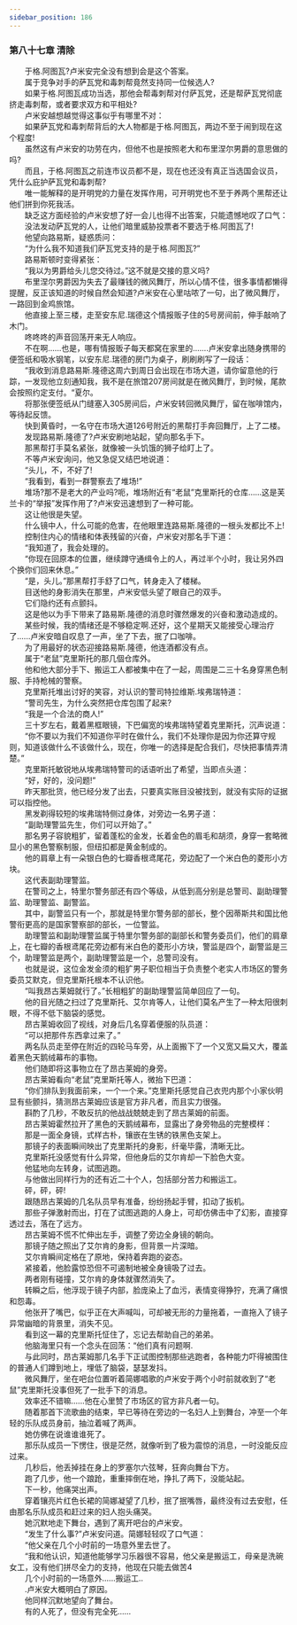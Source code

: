 ```yaml
---
sidebar_position: 186
---
```

### 第八十七章 清除  


　　于格.阿图瓦?卢米安完全没有想到会是这个答案。  
　　属于竞争对手的萨瓦党和毒刺帮竟然支持同一位候选人?  
　　如果于格.阿图瓦成功当选，那他会帮毒刺帮对付萨瓦党，还是帮萨瓦党彻底挤走毒刺帮，或者要求双方和平相处?  
　　卢米安越想越觉得这事似乎有哪里不对：  
　　如果萨瓦党和毒刺帮背后的大人物都是于格.阿图瓦，两边不至于闹到现在这个程度!  
　　虽然这有卢米安的功劳在内，但他不也是按照老大和布里涅尔男爵的意思做的吗?  
　　而且，于格.阿图瓦之前连市议员都不是，现在也还没有真正当选国会议员，凭什么庇护萨瓦党和毒刺帮?  
　　唯一能解释的是开明党的力量在发挥作用，可开明党也不至于养两个黑帮还让他们拼到你死我活。  
　　缺乏这方面经验的卢米安想了好一会儿也得不出答案，只能遗憾地叹了口气：  
　　没法发动萨瓦党的人，让他们暗里威胁投票者不要选于格.阿图瓦了!  
　　他望向路易斯，疑惑质问：  
　　“为什么我不知道我们萨瓦党支持的是于格.阿图瓦?”  
　　路易斯顿时变得紧张：  
　　“我以为男爵给头儿您交待过。”这不就是交接的意义吗?  
　　布里涅尔男爵因为失去了最赚钱的微风舞厅，所以心情不佳，很多事情都懒得提醒，反正该知道的时候自然会知道?卢米安在心里咕哝了一句，出了微风舞厅，一路回到金鸡旅馆。  
　　他直接上至三楼，走至安东尼.瑞德这个情报贩子住的5号房间前，伸手敲响了木门。  
　　咚咚咚的声音回荡开来无人响应。  
　　不在啊......也是，哪有情报贩子每天都窝在家里的.......卢米安拿出随身携带的便签纸和吸水钢笔，以安东尼.瑞德的房门为桌子，刷刷刷写了一段话：  
　　“我收到消息路易斯.隆德这周六到周日会出现在市场大道，请你留意他的行踪，一发现他立刻通知我，我不是在旅馆207房间就是在微风舞厅，到时候，尾款会按照约定支付。“夏尔。  
　　将那张便签纸从门缝塞入305房间后，卢米安转回微风舞厅，留在咖啡馆内，等待起反馈。  
　　快到黄昏时，一名守在市场大道126号附近的黑帮打手奔回舞厅，上了二楼。  
　　发现路易斯.隆德了?卢米安刷地站起，望向那名手下。  
　　那黑帮打手莫名紧张，就像被一头饥饿的狮子给盯上了。  
　　不等卢米安询问，他又急促又结巴地说道：  
　　“头儿，不，不好了!  
　　“我看到，看到一群警察去了堆场!”  
　　堆场?那不是老大的产业吗?呃，堆场附近有“老鼠”克里斯托的仓库......这是芙兰卡的“举报”发挥作用了?卢米安迅速想到了一种可能。  
　　这让他很是失望。  
　　什么镜中人，什么可能的危害，在他眼里连路易斯.隆德的一根头发都比不上!  
　　控制住内心的情绪和体表残留的兴奋，卢米安对那名手下道：  
　　“我知道了，我会处理的。  
　　“你现在回原本的位置，继续蹲守通缉令上的人，再过半个小时，我让另外四个换你们回来休息。”  
　　“是，头儿。”那黑帮打手舒了口气，转身走入了楼梯。  
　　目送他的身影消失在那里，卢米安低头望了眼自己的双手。  
　　它们隐约还有点颤抖。  
　　这是他以为手下带来了路易斯.隆德的消息时骤然爆发的兴奋和激动造成的。  
　　某些时候，我的情绪还是不够稳定啊.还好，这个星期天又能接受心理治疗了......卢米安暗自叹息了一声，坐了下去，抿了口咖啡。  
　　为了用最好的状态迎接路易斯.隆德，他连酒都没有点。  
　　属于“老鼠”克里斯托的那几個仓库外。  
　　他和他大部分手下、搬运工人都被集中在了一起，周围是二三十名身穿黑色制服、手持枪械的警察。  
　　克里斯托堆出讨好的笑容，对认识的警司特拉维斯.埃弗瑞特道：  
　　“警司先生，为什么突然把仓库包围了起来?  
　　“我是一个合法的商人!”  
　　三十岁左右，戴着黑框眼镜，下巴偏宽的埃弗瑞特望着克里斯托，沉声说道：  
　　“你不要以为我们不知道你平时在做什么，我们不处理你是因为你还算守规则，知道该做什么不该做什么，现在，你唯一的选择是配合我们，尽快把事情弄清楚。”  
　　克里斯托敏锐地从埃弗瑞特警司的话语听出了希望，当即点头道：  
　　“好，好的，没问题!”  
　　昨天那批货，他已经分发了出去，只要真实账目没被找到，就没有实际的证据可以指控他。  
　　黑发剃得较短的埃弗瑞特侧过身体，对旁边一名男子道：  
　　“副助理警监先生，你们可以开始了。”  
　　那名男子容貌粗犷，留着蓬松的金发，长着金色的眉毛和胡须，身穿一套略微显小的黑色警察制服，但纽扣都是黄金制成的。  
　　他的肩章上有一朵银白色的七瓣香根鸢尾花，旁边配了一个米白色的菱形小方块。  
　　这代表副助理警监。  
　　在警司之上，特里尔警务部还有四个等级，从低到高分别是总警司、副助理警监、助理警监、副警监。  
　　其中，副警监只有一个，那就是特里尔警务部的部长，整个因蒂斯共和国比他警衔更高的是国家警察部的部长，一位警监。  
　　助理警监和副助理警监属于特里尔警务部的副部长和警务委员们，他们的肩章上，在七瓣的香根鸢尾花旁边都有米白色的菱形小方块，警监是四个，副警监是三个，助理警监是两个，副助理警监是一个，总警司没有。  
　　也就是说，这位金发金须的粗犷男子职位相当于负责整个老实人市场区的警务委员艾默克，但克里斯托根本不认识他。  
　　“叫我昂古莱姆就行了。”长相粗犷的副助理警监简单回应了一句。  
　　他的目光随之扫过了克里斯托、艾尔肯等人，让他们莫名产生了一种太阳很刺眼，不得不低下脑袋的感觉。  
　　昂古莱姆收回了视线，对身后几名穿着便服的队员道：  
　　“可以把那件东西拿过来了。”  
　　两名队员走至停在附近的四轮马车旁，从上面搬下了一个又宽又扁又大，覆盖着黑色天鹅绒幕布的事物。  
　　他们随即将这事物立在了昂古莱姆的身旁。  
　　昂古莱姆看向“老鼠”克里斯托等人，微抬下巴道：  
　　“你们排队到我面前来，一个一个来。”克里斯托感觉自己衣兜内那个小家伙明显有些颤抖，猜测昂古莱姆应该是官方非凡者，而且实力很强。  
　　斟酌了几秒，不敢反抗的他战战兢兢走到了昂古莱姆的前面。  
　　昂古莱姆霍然拉开了黑色的天鹅绒幕布，显露出了身旁物品的完整模样：  
　　那是一面全身镜，式样古朴，镶嵌在生锈的铁黑色支架上。  
　　那镜子的表面瞬间映出了克里斯托的身影，纤毫毕露，清晰无比。  
　　克里斯托没感觉有什么异常，但他身后的艾尔肯却一下脸色大变。  
　　他猛地向左转身，试图逃跑。  
　　与他做出同样行为的还有近二十个人，包括部分苦力和搬运工。  
　　砰，砰，砰!  
　　跟随昂古莱姆的几名队员早有准备，纷纷扬起手臂，扣动了扳机。  
　　那些子弹激射而出，打在了试图逃跑的人身上，可却仿佛击中了幻影，直接穿透过去，落在了远方。  
　　昂古莱姆不慌不忙伸出左手，调整了旁边全身镜的朝向。  
　　那镜子随之照出了艾尔肯的身影，但背景一片深暗。  
　　艾尔肯瞬间定格在了原地，保持着奔跑的姿态。  
　　紧接着，他脸露惊恐但不可遏制地被全身镜吸了过去。  
　　两者刚有碰撞，艾尔肯的身体就骤然消失了。  
　　转瞬之后，他浮现于镜子内部，脸庞染上了血污，表情变得狰狞，充满了痛恨和怨毒。  
　　他张开了嘴巴，似乎正在大声喊叫，可却被无形的力量拖着，一直拖入了镜子异常幽暗的背景里，消失不见。  
　　看到这一幕的克里斯托怔住了，忘记去帮助自己的弟弟。  
　　他脑海里只有一个念头在回荡：“他们真有问题啊.  
　　与此同时，昂古莱姆那几名手下正试图控制那些逃跑者，各种能力吓得被围住的普通人们蹲到地上，埋低了脑袋，瑟瑟发抖。  
　　微风舞厅，坐在吧台位置听着简娜唱歌的卢米安于两个小时前就收到了“老鼠”克里斯托没事但死了一批手下的消息。  
　　效率还不错嘛......他在心里赞了市场区的官方非凡者一句。  
　　随着那首下流歌曲的结束，早已等待在旁边的一名妇人上到舞台，冲至一个年轻的乐队成员身前，抽泣着喊了两声。  
　　她仿佛在说谁谁谁死了。  
　　那乐队成员一下愣住，很是茫然，就像听到了极为震惊的消息，一时没能反应过来。  
　　几秒后，他丢掉挂在身上的罗塞尔六弦琴，狂奔向舞台下方。  
　　跑了几步，他一个踉跄，重重摔倒在地，挣扎了两下，没能站起。  
　　下一秒，他痛哭出声。  
　　穿着镶亮片红色长裙的简娜凝望了几秒，抿了抿嘴唇，最终没有过去安慰，任由那名乐队成员和赶过来的妇人抱头痛哭。  
　　她沉默地走下舞台，遇到了离开吧台的卢米安。  
　　“发生了什么事?”卢米安问道。简娜轻轻叹了口气道：  
　　“他父亲在几个小时前的一场意外里去世了。  
　　“我和他认识，知道他能够学习乐器很不容易，他父亲是搬运工，母亲是洗碗女工，没有他们拼尽全力的支持，他现在只能去做苦4  
　　几个小时前的一场意外......搬运工..  
　　.卢米安大概明白了原因。  
　　他同样沉默地望向了舞台。  
　　有的人死了，但没有完全死……  
